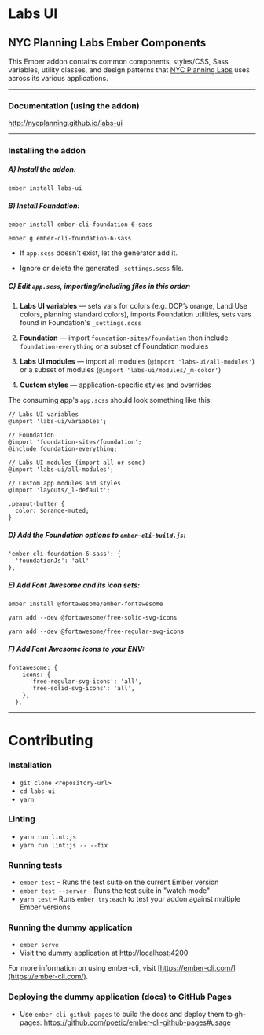 # Labs UI
## NYC Planning Labs Ember Components
This Ember addon contains common components, styles/CSS, Sass variables, utility classes, and design patterns that [NYC Planning Labs](https://planninglabs.nyc/) uses across its various applications.

---

### Documentation (using the addon)

http://nycplanning.github.io/labs-ui

---

### Installing the addon

##### A) Install the addon:
```
ember install labs-ui
```

##### B) Install Foundation: 
```
ember install ember-cli-foundation-6-sass
```
```
ember g ember-cli-foundation-6-sass
```

- If `app.scss` doesn't exist, let the generator add it.

- Ignore or delete the generated `_settings.scss` file.

##### C) Edit `app.scss`, importing/including files in this order:

1. **Labs UI variables** — sets vars for colors (e.g. DCP’s orange, Land Use colors, planning standard colors), imports Foundation utilities, sets vars found in Foundation's `_settings.scss`

2. **Foundation** — import `foundation-sites/foundation` then include `foundation-everything` or a subset of Foundation modules

3. **Labs UI modules** — import all modules (`@import 'labs-ui/all-modules'`) or a subset of modules (`@import 'labs-ui/modules/_m-color'`)

4. **Custom styles** — application-specific styles and overrides

The consuming app's `app.scss` should look something like this:

```
// Labs UI variables
@import 'labs-ui/variables';

// Foundation
@import 'foundation-sites/foundation';
@include foundation-everything;

// Labs UI modules (import all or some)
@import 'labs-ui/all-modules';

// Custom app modules and styles
@import 'layouts/_l-default';

.peanut-butter {
  color: $orange-muted;
}
```

##### D) Add the Foundation options to `ember–cli-build.js`: 

```
'ember-cli-foundation-6-sass': { 
  'foundationJs': 'all' 
},
```

##### E) Add Font Awesome and its icon sets:

```
ember install @fortawesome/ember-fontawesome
```
```
yarn add --dev @fortawesome/free-solid-svg-icons
```
```
yarn add --dev @fortawesome/free-regular-svg-icons
```

##### F) Add Font Awesome icons to your ENV:
```
fontawesome: {
    icons: {
      'free-regular-svg-icons': 'all',
      'free-solid-svg-icons': 'all',
    },
  },
```

---

# Contributing

### Installation

* `git clone <repository-url>`
* `cd labs-ui`
* `yarn`

### Linting

* `yarn run lint:js`
* `yarn run lint:js -- --fix`

### Running tests

* `ember test` – Runs the test suite on the current Ember version
* `ember test --server` – Runs the test suite in "watch mode"
* `yarn test` – Runs `ember try:each` to test your addon against multiple Ember versions

### Running the dummy application

* `ember serve`
* Visit the dummy application at [http://localhost:4200](http://localhost:4200)

For more information on using ember-cli, visit [https://ember-cli.com/](https://ember-cli.com/).

### Deploying the dummy application (docs) to GitHub Pages

* Use `ember-cli-github-pages` to build the docs and deploy them to gh-pages:  https://github.com/poetic/ember-cli-github-pages#usage
